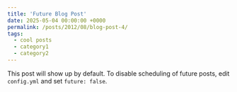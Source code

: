 ```yaml
---
title: 'Future Blog Post'
date: 2025-05-04 00:00:00 +0000
permalink: /posts/2012/08/blog-post-4/
tags:
  - cool posts
  - category1
  - category2
---
```


This post will show up by default. To disable scheduling of future posts, edit `config.yml` and set `future: false`. 
